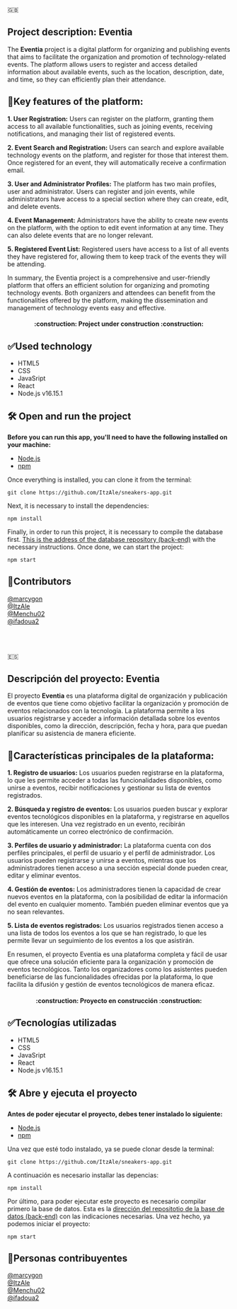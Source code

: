 :uk:
## Project description: Eventia

The **Eventia** project is a digital platform for organizing and publishing events that aims to facilitate the organization and promotion of technology-related events. The platform allows users to register and access detailed information about available events, such as the location, description, date, and time, so they can efficiently plan their attendance.

## :rocket:Key features of the platform:

**1. User Registration:** Users can register on the platform, granting them access to all available functionalities, such as joining events, receiving notifications, and managing their list of registered events.

**2. Event Search and Registration:** Users can search and explore available technology events on the platform, and register for those that interest them. Once registered for an event, they will automatically receive a confirmation email.

**3. User and Administrator Profiles:** The platform has two main profiles, user and administrator. Users can register and join events, while administrators have access to a special section where they can create, edit, and delete events.

**4. Event Management:** Administrators have the ability to create new events on the platform, with the option to edit event information at any time. They can also delete events that are no longer relevant.

**5. Registered Event List:** Registered users have access to a list of all events they have registered for, allowing them to keep track of the events they will be attending.

In summary, the Eventia project is a comprehensive and user-friendly platform that offers an efficient solution for organizing and promoting technology events. Both organizers and attendees can benefit from the functionalities offered by the platform, making the dissemination and management of technology events easy and effective.

<h4 align="center">
:construction: Project under construction :construction:
</h4>
 
## :white_check_mark:Used technology
- HTML5
- CSS
- JavaSript
- React
- Node.js v16.15.1

## 🛠️ Open and run the project

**Before you can run this app, you'll need to have the following installed on your machine:**
- [Node.js](https://nodejs.org/en/)
- [npm](https://www.npmjs.com/)

Once everything is installed, you can clone it from the terminal:
```
git clone https://github.com/ItzAle/sneakers-app.git
```
Next, it is necessary to install the dependencies:
```
npm install
```
Finally, in order to run this project, it is necessary to compile the database first. [This is the address of the database repository (back-end)](https://github.com/marcygon/techEventsBackEnd) with the necessary instructions. Once done, we can start the project:
```
npm start
```


## :bust_in_silhouette:Contributors
[@marcygon](https://github.com/marcygon)<br>
[@ItzAle](https://github.com/ItzAle)<br>
[@Menchu02](https://github.com/Menchu02)<br>
[@ifadoua2](https://github.com/ifadoua2)<br>


<br><br>


:es:
## Descripción del proyecto: Eventia

El proyecto **Eventia** es una plataforma digital de organización y publicación de eventos que tiene como objetivo facilitar la organización y promoción de eventos relacionados con la tecnología. La plataforma permite a los usuarios registrarse y acceder a información detallada sobre los eventos disponibles, como la dirección, descripción, fecha y hora, para que puedan planificar su asistencia de manera eficiente.

## :rocket:Características principales de la plataforma:

**1. Registro de usuarios:** Los usuarios pueden registrarse en la plataforma, lo que les permite acceder a todas las funcionalidades disponibles, como unirse a eventos, recibir notificaciones y gestionar su lista de eventos registrados.

**2. Búsqueda y registro de eventos:** Los usuarios pueden buscar y explorar eventos tecnológicos disponibles en la plataforma, y registrarse en aquellos que les interesen. Una vez registrado en un evento, recibirán automáticamente un correo electrónico de confirmación.

**3. Perfiles de usuario y administrador:** La plataforma cuenta con dos perfiles principales, el perfil de usuario y el perfil de administrador. Los usuarios pueden registrarse y unirse a eventos, mientras que los administradores tienen acceso a una sección especial donde pueden crear, editar y eliminar eventos.

**4. Gestión de eventos:** Los administradores tienen la capacidad de crear nuevos eventos en la plataforma, con la posibilidad de editar la información del evento en cualquier momento. También pueden eliminar eventos que ya no sean relevantes.

**5. Lista de eventos registrados:** Los usuarios registrados tienen acceso a una lista de todos los eventos a los que se han registrado, lo que les permite llevar un seguimiento de los eventos a los que asistirán.

En resumen, el proyecto Eventia es una plataforma completa y fácil de usar que ofrece una solución eficiente para la organización y promoción de eventos tecnológicos. Tanto los organizadores como los asistentes pueden beneficiarse de las funcionalidades ofrecidas por la plataforma, lo que facilita la difusión y gestión de eventos tecnológicos de manera eficaz.

<h4 align="center">
:construction: Proyecto en construcción :construction:
</h4>
 
## :white_check_mark:Tecnologías utilizadas
- HTML5
- CSS
- JavaSript
- React
- Node.js v16.15.1

## 🛠️ Abre y ejecuta el proyecto

**Antes de poder ejecutar el proyecto, debes tener instalado lo siguiente:**
- [Node.js](https://nodejs.org/en/)
- [npm](https://www.npmjs.com/)

Una vez que esté todo instalado, ya se puede clonar desde la terminal:
```
git clone https://github.com/ItzAle/sneakers-app.git
```
A continuación es necesario installar las depencias:
```
npm install
```
Por último, para poder ejecutar este proyecto es necesario compilar primero la base de datos. Esta es la [dirección del repositotio de la base de datos (back-end)](https://github.com/marcygon/techEventsBackEnd) con las indicaciones necesarias. Una vez hecho, ya podemos iniciar el proyecto:
```
npm start
```


## :bust_in_silhouette:Personas contribuyentes
[@marcygon](https://github.com/marcygon)<br>
[@ItzAle](https://github.com/ItzAle)<br>
[@Menchu02](https://github.com/Menchu02)<br>
[@ifadoua2](https://github.com/ifadoua2)<br>

